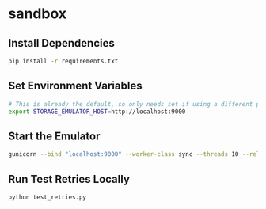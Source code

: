 # sandbox

## Install Dependencies

```bash
pip install -r requirements.txt
```

## Set Environment Variables

```bash
# This is already the default, so only needs set if using a different port
export STORAGE_EMULATOR_HOST=http://localhost:9000
```


## Start the Emulator

```bash
gunicorn --bind "localhost:9000" --worker-class sync --threads 10 --reload --access-logfile - --chdir ./google/cloud/storage/emulator "emulator:run()"
```

## Run Test Retries Locally

```bash
python test_retries.py 
```
